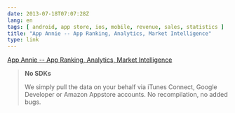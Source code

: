 ```yaml
---
date: 2013-07-18T07:07:28Z
lang: en
tags: [ android, app store, ios, mobile, revenue, sales, statistics ]
title: "App Annie -- App Ranking, Analytics, Market Intelligence"
type: link
---
```


[App Annie -- App Ranking, Analytics, Market
Intelligence](http://www.appannie.com/)

> **No SDKs**
>
> We simply pull the data on your behalf via iTunes Connect, Google
> Developer or Amazon Appstore accounts. No recompilation, no added
> bugs.

